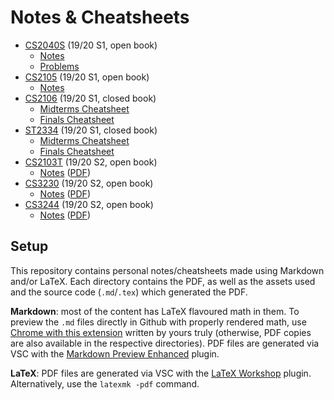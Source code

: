 # Notes & Cheatsheets

- [CS2040S](./CS2040S) (19/20 S1, open book)
  - [Notes](./CS2040S/notes.md)
  - [Problems](./CS2040S/problems.md)
- [CS2105](./CS2105) (19/20 S1, open book)
  - [Notes](./CS2105/notes.md)
- [CS2106](./CS2106) (19/20 S1, closed book)
  - [Midterms Cheatsheet](./CS2106/midterms/midterms.pdf)
  - [Finals Cheatsheet](./CS2106/finals/finals.pdf)
- [ST2334](./ST2334) (19/20 S1, closed book)
  - [Midterms Cheatsheet](./ST2334/midterms/midterms.pdf)
  - [Finals Cheatsheet](./ST2334/finals/finals.pdf)
- [CS2103T](./CS2103T) (19/20 S2, open book)
  - [Notes](./CS2103T/notes.md) ([PDF](./CS2103T/notes.pdf))
- [CS3230](./CS3230) (19/20 S2, open book)
  - [Notes](./CS3230/notes.md) ([PDF](./CS3230/notes.pdf))
- [CS3244](./CS3244) (19/20 S2, open book)
  - [Notes](./CS3244/notes.md) ([PDF](./CS3244/notes.pdf))

## Setup

This repository contains personal notes/cheatsheets made using Markdown and/or LaTeX. Each directory contains the PDF, as well as the assets used and the source code (`.md`/`.tex`) which generated the PDF.

**Markdown**: most of the content has LaTeX flavoured math in them. To preview the `.md` files directly in Github with properly rendered math, use [Chrome with this extension](https://chrome.google.com/webstore/detail/github-math-display/cgolaobglebjonjiblcjagnpmdmlgmda) written by yours truly (otherwise, PDF copies are also available in the respective directories). PDF files are generated via VSC with the [Markdown Preview Enhanced](https://shd101wyy.github.io/markdown-preview-enhanced/#/) plugin.

**LaTeX**: PDF files are generated via VSC with the [LaTeX Workshop](https://github.com/James-Yu/LaTeX-Workshop) plugin. Alternatively, use the `latexmk -pdf` command.
